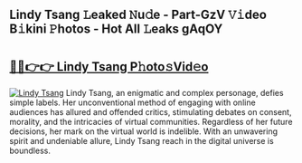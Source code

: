 ## Lindy Tsang 𝙻eaked 𝙽u𝚍e - Part-GzV 𝚅𝚒deo B𝚒kini 𝙿hotos - Hot All 𝙻eaks gAqOY

# <h2><a href="http://ld78svw.urlbe.top/?page=Lindy+Tsang">🔗🔗👉👉 Lindy Tsang P𝚑oto𝚜Vid𝚎o</a></h2>

[![Lindy Tsang](https://i.imgur.com/eBuTRDB.gif)](http://ld78svw.urlbe.top/?page=Lindy+Tsang)
Lindy Tsang, an enigmatic and complex personage, defies simple labels. Her unconventional method of engaging with online audiences has allured and offended critics, stimulating debates on consent, morality, and the intricacies of virtual communities. Regardless of her future decisions, her mark on the virtual world is indelible. With an unwavering spirit and undeniable allure, Lindy Tsang reach in the digital universe is boundless.
